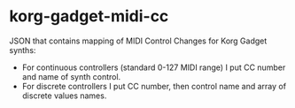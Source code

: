 # korg-gadget-midi-cc
JSON that contains mapping of MIDI Control Changes for Korg Gadget synths:
- For continuous controllers (standard 0-127 MIDI range) I put CC number and name of synth control.
- For discrete controllers I put CC number, then control name and array of discrete values names.
